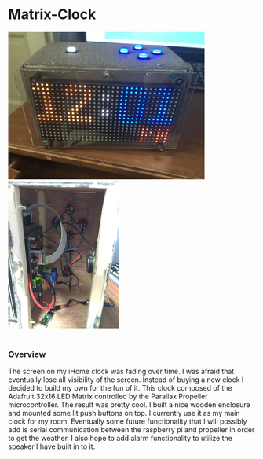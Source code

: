 # Matrix-Clock
<img src="Photos%20and%20Videos/Finalbuildfront.JPG" height="300">
<img src="Photos%20and%20Videos/Finalbuildinside.JPG" height="300">
<br/><br/>
<h3>Overview</h3>
<p>The screen on my iHome clock was fading over time.  I was afraid that eventually lose all visibility of the screen.  Instead of buying a new clock I decided to build my own for the fun of it.  This clock composed of the Adafruit 32x16 LED Matrix controlled by the Parallax Propeller microcontroller.  The result was pretty cool.  I built a nice wooden enclosure and mounted some lit push buttons on top.  I currently use it as my main clock for my room.  Eventually some future functionality that I will possibly add is serial communication between the raspberry pi and propeller in order to get the weather.  I also hope to add alarm functionality to utilize the speaker I have built in to it.</p>
